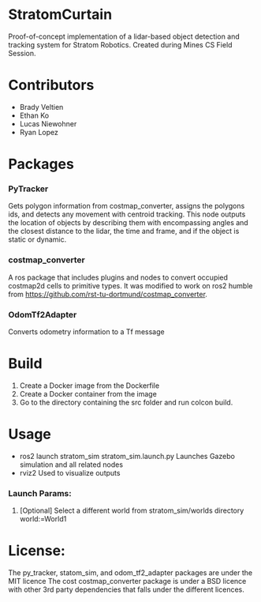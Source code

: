 # StratomCurtain
Proof-of-concept implementation of a lidar-based object detection and tracking system for Stratom Robotics. Created during Mines CS Field Session.

# Contributors
- Brady Veltien
- Ethan Ko
- Lucas Niewohner
- Ryan Lopez

# Packages

### PyTracker
Gets polygon information from costmap_converter, assigns the polygons ids, and detects any movement with centroid tracking.
This node outputs the location of objects by describing them with encompassing angles and the closest distance to the lidar, the time and frame, and if the object is static or dynamic.

### costmap_converter
A ros package that includes plugins and nodes to convert occupied costmap2d cells to primitive types.
It was modified to work on ros2 humble from https://github.com/rst-tu-dortmund/costmap_converter.

### OdomTf2Adapter
Converts odometry information to a Tf message


# Build
1. Create a Docker image from the Dockerfile
2. Create a Docker container from the image
3. Go to the directory containing the src folder and run colcon build.


# Usage
* ros2 launch stratom_sim stratom_sim.launch.py
    Launches Gazebo simulation and all related nodes
* rviz2
    Used to visualize outputs

### Launch Params:
1. [Optional] Select a different world from stratom_sim/worlds directory
    world:=World1

# License:
The py_tracker, statom_sim, and odom_tf2_adapter packages are under the MIT licence
The cost costmap_converter package is under a BSD licence with other 3rd party dependencies that falls under the different licences.